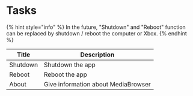 # Tasks

{% hint style="info" %}
In the future, "Shutdown" and "Reboot" function can be replaced by shutdown / reboot the computer or Xbox.
{% endhint %}

| Title    | Description                         |
| -------- | ----------------------------------- |
| Shutdown | Shutdown the app                    |
| Reboot   | Reboot the app                      |
| About    | Give information about MediaBrowser |
